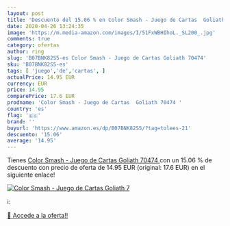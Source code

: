 ```yaml
---
layout: post
title: 'Descuento del 15.06 % en Color Smash - Juego de Cartas  Goliath 7'
date: 2020-04-26 13:24:35
image: 'https://m.media-amazon.com/images/I/51FxWBHIhoL._SL200_.jpg'
comments: true
category: ofertas
author: ring
slug: 'B07BNK82S5-es Color Smash - Juego de Cartas Goliath 70474'
sku: 'B07BNK82S5-es'
tags: [ 'juego','de','cartas', ]
actualPrice: 14.95 EUR
currency: EUR
price: 14.95
comparePrice: 17.6 EUR
prodname: 'Color Smash - Juego de Cartas  Goliath 70474 '
country: 'es'
flag: '🇪🇸'
brand: ''
buyurl: 'https://www.amazon.es/dp/B07BNK82S5/?tag=tolees-21'
descuento: '15.06'
average: '14.95'
---
```


Tienes [Color Smash - Juego de Cartas  Goliath 70474 ](https://www.amazon.es/dp/B07BNK82S5/?tag=tolees-21) con un 15.06 % de descuento con precio de oferta de 14.95 EUR (original: 17.6 EUR) en el siguiente enlace!

[![Color Smash - Juego de Cartas  Goliath 7](https://m.media-amazon.com/images/I/51FxWBHIhoL._SL200_.jpg)](https://www.amazon.es/dp/B07BNK82S5/?tag=tolees-21)

ℹ️:


[🛒 Accede a la oferta!!](https://www.amazon.es/dp/B07BNK82S5/?tag=tolees-21)

